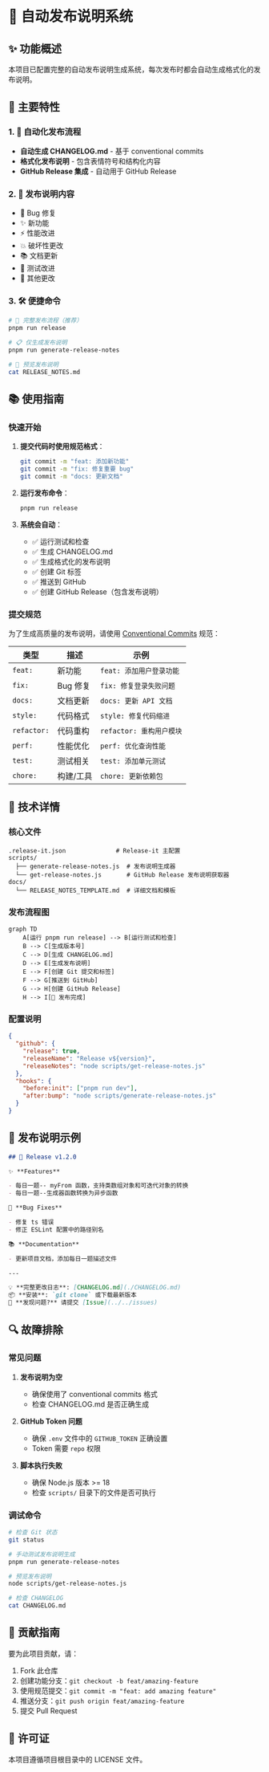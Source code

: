 # 🚀 自动发布说明系统

## ✨ 功能概述

本项目已配置完整的自动发布说明生成系统，每次发布时都会自动生成格式化的发布说明。

## 🎯 主要特性

### 1. 🤖 自动化发布流程

- **自动生成 CHANGELOG.md** - 基于 conventional commits
- **格式化发布说明** - 包含表情符号和结构化内容
- **GitHub Release 集成** - 自动用于 GitHub Release

### 2. 📝 发布说明内容

- 🐛 Bug 修复
- ✨ 新功能
- ⚡ 性能改进
- 💥 破坏性更改
- 📚 文档更新
- 🧪 测试改进
- 🔧 其他更改

### 3. 🛠️ 便捷命令

```bash
# 🎉 完整发布流程（推荐）
pnpm run release

# 📋 仅生成发布说明
pnpm run generate-release-notes

# 👀 预览发布说明
cat RELEASE_NOTES.md
```

## 📚 使用指南

### 快速开始

1. **提交代码时使用规范格式**：

   ```bash
   git commit -m "feat: 添加新功能"
   git commit -m "fix: 修复重要 bug"
   git commit -m "docs: 更新文档"
   ```

2. **运行发布命令**：

   ```bash
   pnpm run release
   ```

3. **系统会自动**：
   - ✅ 运行测试和检查
   - ✅ 生成 CHANGELOG.md
   - ✅ 生成格式化的发布说明
   - ✅ 创建 Git 标签
   - ✅ 推送到 GitHub
   - ✅ 创建 GitHub Release（包含发布说明）

### 提交规范

为了生成高质量的发布说明，请使用 [Conventional Commits](https://www.conventionalcommits.org/) 规范：

| 类型        | 描述      | 示例                     |
| ----------- | --------- | ------------------------ |
| `feat:`     | 新功能    | `feat: 添加用户登录功能` |
| `fix:`      | Bug 修复  | `fix: 修复登录失败问题`  |
| `docs:`     | 文档更新  | `docs: 更新 API 文档`    |
| `style:`    | 代码格式  | `style: 修复代码缩进`    |
| `refactor:` | 代码重构  | `refactor: 重构用户模块` |
| `perf:`     | 性能优化  | `perf: 优化查询性能`     |
| `test:`     | 测试相关  | `test: 添加单元测试`     |
| `chore:`    | 构建/工具 | `chore: 更新依赖包`      |

## 🔧 技术详情

### 核心文件

```
.release-it.json              # Release-it 主配置
scripts/
  ├── generate-release-notes.js  # 发布说明生成器
  └── get-release-notes.js       # GitHub Release 发布说明获取器
docs/
  └── RELEASE_NOTES_TEMPLATE.md  # 详细文档和模板
```

### 发布流程图

```mermaid
graph TD
    A[运行 pnpm run release] --> B[运行测试和检查]
    B --> C[生成版本号]
    C --> D[生成 CHANGELOG.md]
    D --> E[生成发布说明]
    E --> F[创建 Git 提交和标签]
    F --> G[推送到 GitHub]
    G --> H[创建 GitHub Release]
    H --> I[🎉 发布完成]
```

### 配置说明

```json
{
  "github": {
    "release": true,
    "releaseName": "Release v${version}",
    "releaseNotes": "node scripts/get-release-notes.js"
  },
  "hooks": {
    "before:init": ["pnpm run dev"],
    "after:bump": "node scripts/generate-release-notes.js"
  }
}
```

## 🎨 发布说明示例

```markdown
## 🎉 Release v1.2.0

✨ **Features**

- 每日一题-- myFrom 函数，支持类数组对象和可迭代对象的转换
- 每日一题--生成器函数转换为异步函数

🐛 **Bug Fixes**

- 修复 ts 错误
- 修正 ESLint 配置中的路径别名

📚 **Documentation**

- 更新项目文档，添加每日一题描述文件

---

💡 **完整更改日志**: [CHANGELOG.md](./CHANGELOG.md)
📦 **安装**: `git clone` 或下载最新版本
🐛 **发现问题?** 请提交 [Issue](../../issues)
```

## 🔍 故障排除

### 常见问题

1. **发布说明为空**

   - 确保使用了 conventional commits 格式
   - 检查 CHANGELOG.md 是否正确生成

2. **GitHub Token 问题**

   - 确保 `.env` 文件中的 `GITHUB_TOKEN` 正确设置
   - Token 需要 `repo` 权限

3. **脚本执行失败**
   - 确保 Node.js 版本 >= 18
   - 检查 `scripts/` 目录下的文件是否可执行

### 调试命令

```bash
# 检查 Git 状态
git status

# 手动测试发布说明生成
pnpm run generate-release-notes

# 预览发布说明
node scripts/get-release-notes.js

# 检查 CHANGELOG
cat CHANGELOG.md
```

## 🤝 贡献指南

要为此项目贡献，请：

1. Fork 此仓库
2. 创建功能分支：`git checkout -b feat/amazing-feature`
3. 使用规范提交：`git commit -m "feat: add amazing feature"`
4. 推送分支：`git push origin feat/amazing-feature`
5. 提交 Pull Request

## 📄 许可证

本项目遵循项目根目录中的 LICENSE 文件。
